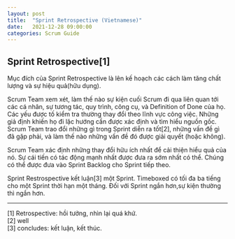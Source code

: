 ```yaml
---
layout: post
title:  "Sprint Retrospective (Vietnamese)"
date:   2021-12-28 09:00:00
categories: Scrum Guide
---
```


## Sprint Retrospective[1]

Mục đích của Sprint Retrospective là lên kế hoạch các cách làm tăng chất lượng và sự hiệu quả(hữu dụng). 

Scrum Team xem xét, làm thế nào sự kiện cuối Scrum đi qua liên quan tới các cá nhân, sự tương tác, quy trình, công cụ, và Definition of Done của họ. Các yếu được tố kiểm tra thường thay đổi theo lĩnh vực công việc. Những giả định khiến họ đi lặc hướng cần được xác định và tìm hiểu nguồn gốc. Scrum Team trao đổi những gì trong Sprint diễn ra tốt[2], những vấn đề gì đã gặp phải, và làm thế nào những vấn đề đó được giải quyết (hoặc không).

Scrum Team xác định những thay đổi hữu ích nhất để cải thiện hiểu quả của nó. Sự cái tiến có tác động mạnh nhất được đưa ra sớm nhất có thể. Chúng có thể được đưa vào Sprint Backlog cho Sprint tiếp theo.

Sprint Restrospective kết luận[3] một Sprint. Timeboxed có tối đa ba tiếng cho một Sprint thời hạn một tháng. Đối với Sprint ngắn hơn,sự kiện thường thì ngắn hơn.

---

[1] Retrospective: hồi tưởng, nhìn lại quá khứ.<br>
[2] well<br>
[3] concludes: kết luận, kết thúc.
